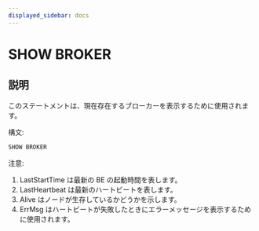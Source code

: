 ```yaml
---
displayed_sidebar: docs
---
```


# SHOW BROKER

## 説明

このステートメントは、現在存在するブローカーを表示するために使用されます。

構文:

```sql
SHOW BROKER
```

注意:

1. LastStartTime は最新の BE の起動時間を表します。
2. LastHeartbeat は最新のハートビートを表します。
3. Alive はノードが生存しているかどうかを示します。
4. ErrMsg はハートビートが失敗したときにエラーメッセージを表示するために使用されます。
